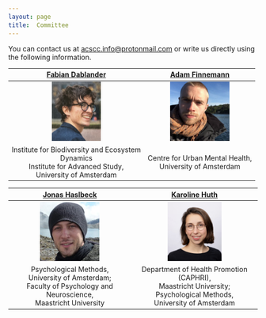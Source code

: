 ```yaml
---
layout: page
title:  Committee
---
```


You can contact us at [acscc.info@protonmail.com](mailto:acscc.info@protonmail.com) or write us directly using the following information.

|[Fabian Dablander](https://fabiandablander.com)|[Adam Finnemann](https://afinnemann.github.io/)|
|:-------------------------:|:-------------------------:|
|<img src="/assets/image23/committee/fabian.jpg" height="120px"  />| <img src="/assets/image23/committee/adam.png" height="120px"  />|
|Institute for Biodiversity and Ecosystem <br> Dynamics <br> Institute for Advanced Study, <br> University of Amsterdam | Centre for Urban Mental Health,  <br> University of Amsterdam |

|[Jonas Haslbeck](https://jonashaslbeck.com/)|[Karoline Huth](https://karolinehuth.github.io/)|
|:-------------------------:|:-------------------------:|
|<img src="/assets/image23/committee/jonas.jpg" height="120px"  />| <img src="/assets/image23/committee/KarolineHuth_vertical.jpg" height="120px"  />|
| Psychological Methods, <br> University of Amsterdam;<br>  Faculty of Psychology and Neuroscience, <br> Maastricht University | Department of Health Promotion (CAPHRI), <br> Maastricht University; <br> Psychological Methods, <br> University of Amsterdam |
